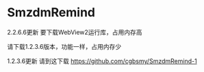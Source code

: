 # SmzdmRemind
2.2.6.6更新
要下载WebView2运行库，占用内存高

请下载1.2.3.6版本，功能一样，占用内存少

1.2.3.6更新
请到这下载
https://github.com/cgbsmy/SmzdmRemind-1
